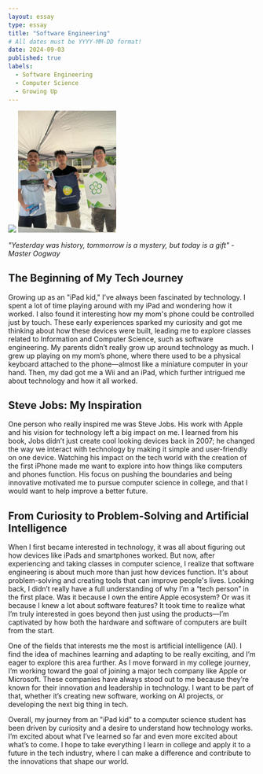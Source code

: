 ```yaml
---
layout: essay
type: essay
title: "Software Engineering"
# All dates must be YYYY-MM-DD format!
date: 2024-09-03
published: true
labels:
  - Software Engineering
  - Computer Science
  - Growing Up 
---
```


<img width="200px" class="rounded float-start pe-4" src="../img/Babypictures.HEIC">
<img width="200px" class="rounded float-start pe-4" src="../img/ICSpicture.JPG">


*"Yesterday was history, tommorrow is a mystery, but today is a gift" - Master Oogway*

## The Beginning of My Tech Journey
Growing up as an "iPad kid," I’ve always been fascinated by technology. I spent a lot of time playing around with my iPad and wondering how it worked. I also found it interesting how my mom's phone could be controlled just by touch. These early experiences sparked my curiosity and got me thinking about how these devices were built, leading me to explore classes related to Information and Computer Science, such as software engineering. My parents didn’t really grow up around technology as much. I grew up playing on my mom’s phone, where there used to be a physical keyboard attached to the phone—almost like a miniature computer in your hand. Then, my dad got me a Wii and an iPad, which further intrigued me about technology and how it all worked.

## Steve Jobs: My Inspiration
One person who really inspired me was Steve Jobs. His work with Apple and his vision for technology left a big impact on me. I learned from his book, Jobs didn’t just create cool looking devices back in 2007; he changed the way we interact with technology by making it simple and user-friendly on one device. Watching his impact on the tech world with the creation of the first iPhone made me want to explore into how things like computers and phones function. His focus on pushing the boundaries and being innovative motivated me to pursue computer science in college, and that I would want to help improve a better future.

## From Curiosity to Problem-Solving and Artificial Intelligence
When I first became interested in technology, it was all about figuring out how devices like iPads and smartphones worked. But now, after experiencing and taking classes in computer science, I realize that software engineering is about much more than just how devices function. It's about problem-solving and creating tools that can improve people's lives. Looking back, I didn’t really have a full understanding of why I’m a “tech person” in the first place. Was it because I own the entire Apple ecosystem? Or was it because I knew a lot about software features? It took time to realize what I’m truly interested in goes beyond then just using the products—I’m captivated by how both the hardware and software of computers are built from the start.

One of the fields that interests me the most is artificial intelligence (AI). I find the idea of machines learning and adapting to be really exciting, and I’m eager to explore this area further. As I move forward in my college journey, I’m working toward the goal of joining a major tech company like Apple or Microsoft. These companies have always stood out to me because they’re known for their innovation and leadership in technology. I want to be part of that, whether it’s creating new software, working on AI projects, or developing the next big thing in tech.

Overall, my journey from an "iPad kid" to a computer science student has been driven by curiosity and a desire to understand how technology works. I’m excited about what I’ve learned so far and even more excited about what’s to come. I hope to take everything I learn in college and apply it to a future in the tech industry, where I can make a difference and contribute to the innovations that shape our world.
